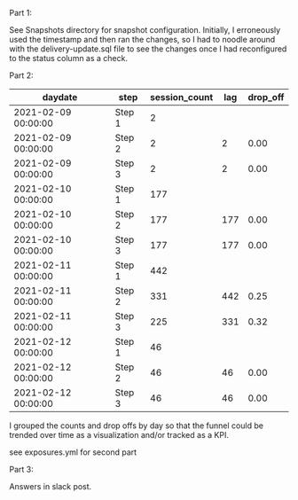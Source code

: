 Part 1:

See Snapshots directory for snapshot configuration. Initially, I erroneously used the timestamp and then ran the changes, so I had to noodle around with the delivery-update.sql file to see the changes once I had reconfigured to the status column as a check.

Part 2:

|daydate|step|session_count|lag|drop_off|
|-----|-----|-----|-----|-----|
|2021-02-09 00:00:00|Step 1|2|||
|2021-02-09 00:00:00|Step 2|2|2|0.00|
|2021-02-09 00:00:00|Step 3|2|2|0.00|
|2021-02-10 00:00:00|Step 1|177|||
|2021-02-10 00:00:00|Step 2|177|177|0.00|
|2021-02-10 00:00:00|Step 3|177|177|0.00|
|2021-02-11 00:00:00|Step 1|442|||
|2021-02-11 00:00:00|Step 2|331|442|0.25|
|2021-02-11 00:00:00|Step 3|225|331|0.32|
|2021-02-12 00:00:00|Step 1|46|||
|2021-02-12 00:00:00|Step 2|46|46|0.00|
|2021-02-12 00:00:00|Step 3|46|46|0.00|


I grouped the counts and drop offs by day so that the funnel could be trended over time as a visualization and/or tracked as a KPI.

   see exposures.yml for second part

Part 3:

Answers in slack post.
